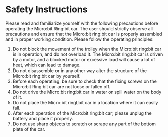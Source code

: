 ﻿# Safety Instructions

Please read and familiarize yourself with the following precautions before operating the Micro:bit Ring:bit car. The user should strictly observe all precautions and ensure that the Micro:bit ring:bit car is properly assembled and in proper working condition.
Please follow the operating principles:

1. Do not block the movement of the trolley when the Micro:bit ring:bit car is in operation, and do not overload it. The Micro:bit ring:bit car is driven by a motor, and a blocked motor or excessive load will cause a lot of heat, which can lead to damage.
2. Do not disassemble or in any other way alter the structure of the Micro:bit ring:bit car by yourself.
3. Before each operating, be sure to check that the fixing screws on the Micro:bit Ring:bit car are not loose or fallen off.
4. Do not drive the Micro:bit ring:bit car in water or spill water on the body of it.
5. Do not place the Micro:bit ringLbit car in a location where it can easily fall.
6. After each operation of the Micro:bit ring:bit car, please unplug the battery and place it properly.
7. Do not use sharp objects to scratch or scrape any part of the bottom plate of the car.